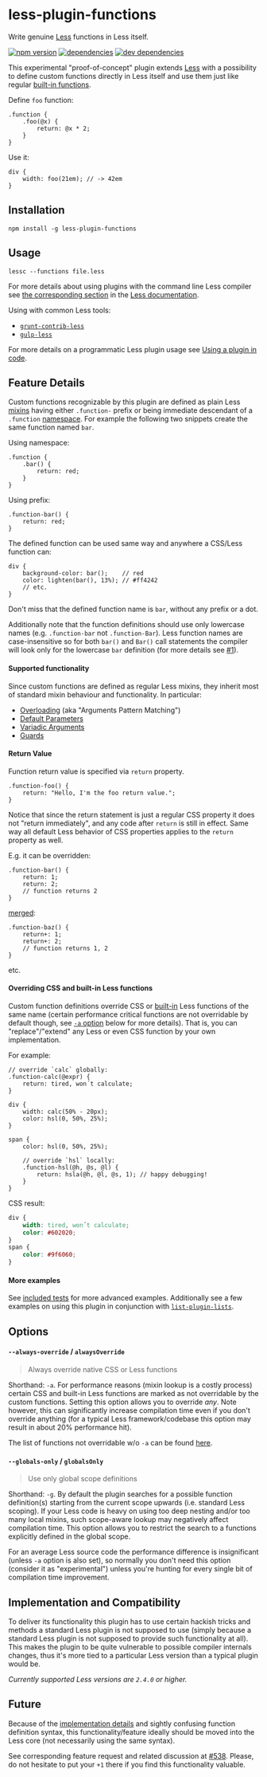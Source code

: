 # less-plugin-functions

Write genuine [Less](http://lesscss.org) functions in Less itself.

[![npm version](https://badge.fury.io/js/less-plugin-functions.svg)](http://badge.fury.io/js/less-plugin-functions)
[![dependencies](https://david-dm.org/seven-phases-max/less-plugin-functions.svg)](https://david-dm.org/seven-phases-max/less-plugin-functions)
[![dev dependencies](https://david-dm.org/seven-phases-max/less-plugin-functions/dev-status.svg)](https://david-dm.org/seven-phases-max/less-plugin-functions#info=devDependencies)

This experimental "proof-of-concept" plugin extends [Less](http://lesscss.org) with a possibility to define custom functions directly in Less itself and use them just like regular [built-in functions](http://lesscss.org/features/#features-overview-feature-functions).

Define `foo` function:
```less
.function {
    .foo(@x) {
        return: @x * 2;
    }
}
```
Use it:
```less
div {
    width: foo(21em); // -> 42em
}
```

## Installation

    npm install -g less-plugin-functions

## Usage

    lessc --functions file.less

For more details about using plugins with the command line Less compiler see
[the corresponding section](http://lesscss.org/usage/#plugins-how-do-i-use-a-plugin-command-line)
in the [Less documentation](http://lesscss.org).

Using with common Less tools:

- [`grunt-contrib-less`](https://github.com/gruntjs/grunt-contrib-less#usage-examples)
- [`gulp-less`](https://github.com/plus3network/gulp-less#using-plugins)

For more details on a programmatic Less plugin usage see [Using a plugin in code](http://lesscss.org/usage/#plugins-using-a-plugin-in-code).

## Feature Details

Custom functions recognizable by this plugin are defined as plain Less [mixins](http://lesscss.org/features/#mixins-parametric-feature) having either `.function-` prefix or being immediate descendant of a `.function` [namespace](http://lesscss.org/features/#features-overview-feature-namespaces-and-accessors). For example the following two snippets create the same function named `bar`.

Using namespace:
```less
.function {
    .bar() {
        return: red;
    }
}
```
Using prefix:
```less
.function-bar() {
    return: red;
}
```
The defined function can be used same way and anywhere a CSS/Less function can:
```less
div {
    background-color: bar();    // red
    color: lighten(bar(), 13%); // #ff4242
    // etc.
}
```
Don't miss that the defined function name is `bar`, without any prefix or a dot.

Additionally note that the function definitions should use only lowercase names (e.g. `.function-bar` not `.function-Bar`). Less function names are case-insensitive so for both `bar()` and `Bar()` call statements the compiler will look only for the lowercase `bar` definition  (for more details see [#1](https://github.com/seven-phases-max/less-plugin-functions/issues/1)).

#### Supported functionality

Since custom functions are defined as regular Less mixins, they inherit most of standard mixin behaviour and functionality. In particular:

* [Overloading](http://lesscss.org/features/#mixins-parametric-feature-pattern-matching) (aka "Arguments Pattern Matching")
* [Default Parameters](http://lesscss.org/features/#mixins-parametric-feature)
* [Variadic Arguments](http://lesscss.org/features/#mixins-parametric-feature-advanced-arguments-and-the-rest-variable)
* [Guards](http://lesscss.org/features/#mixin-guards-feature)

#### Return Value

Function return value is specified via `return` property.
```less
.function-foo() {
    return: "Hello, I'm the foo return value.";
}
```
Notice that since the return statement is just a regular CSS property it does not "return immediately", and any code after `return` is still in effect. Same way all default Less behavior of CSS properties applies to the `return` property as well.

E.g. it can be overridden:
```less
.function-bar() {
    return: 1;
    return: 2;
    // function returns 2
}
```
[merged](http://lesscss.org/features/#merge-feature):
```less
.function-baz() {
    return+: 1;
    return+: 2;
    // function returns 1, 2
}
```
etc.

#### Overriding CSS and built-in Less functions

Custom function definitions override CSS or [built-in](http://lesscss.org/functions/#functions-overview) Less functions of the same
name (certain performance critical functions are not overridable by default though, see [`-a` option](#--always-override--alwaysoverride) below for more details). That is, you can "replace"/"extend" any Less or even CSS function by your own implementation.

For example:
```less
// override `calc` globally:
.function-calc(@expr) {
    return: tired, won΄t calculate;
}

div {
    width: calc(50% - 20px);
    color: hsl(0, 50%, 25%);
}

span {
    color: hsl(0, 50%, 25%);

    // override `hsl` locally:
    .function-hsl(@h, @s, @l) {
        return: hsla(@h, @l, @s, 1); // happy debugging!
    }
}
```
CSS result:
```css
div {
    width: tired, won΄t calculate;
    color: #602020;
}
span {
    color: #9f6060;
}
```

#### More examples

See [included tests](test/less) for more advanced examples. Additionally see a few examples on using this plugin in conjunction with [`list-plugin-lists`](https://github.com/seven-phases-max/less-plugin-lists/blob/master/docs/for-adv.md#using-with-the-functions-plugin).

## Options

#### `--always-override` / `alwaysOverride`
>Always override native CSS or Less functions

Shorthand: `-a`. For performance reasons (mixin lookup is a costly process) certain CSS and built-in Less functions are marked as not overridable by the custom functions. Setting this option allows you to override *any*. Note however, this can significantly increase compilation time even if you don't override anything (for a typical Less framework/codebase this option may result in about 20% performance hit).

The list of functions not overridable w/o `-a` can be found [here](lib/no-overrides.js).

#### `--globals-only` / `globalsOnly`
>Use only global scope definitions

Shorthand: `-g`. By default the plugin searches for a possible function definition(s) starting from the current scope upwards (i.e. standard Less scoping). If your Less code is heavy on using too deep nesting and/or too many local mixins, such scope-aware lookup may negatively affect compilation time. This option allows you to restrict the search to a functions explicitly defined in the global scope.

For an average Less source code the performance difference is insignificant (unless `-a` option is also set), so normally you don't need this option (consider it as "experimental") unless you're hunting for every single bit of compilation time improvement.

## Implementation and Compatibility

To deliver its functionality this plugin has to use certain hackish tricks and methods a standard Less plugin is not supposed to use (simply because a standard Less plugin is not supposed to provide such functionality at all). This makes the plugin to be quite vulnerable to possible compiler internals changes, thus it's more tied to a particular Less version than a typical plugin would be.

_Currently supported Less versions are `2.4.0` or higher._

## Future

Because of the [implementation details](#implementation-and-compatibility) and sightly confusing function definition syntax, this functionality/feature ideally should be moved into the Less core (not necessarily using the same syntax).

See corresponding feature request and related discussion at [#538](https://github.com/less/less.js/issues/538). Please, do not hesitate to put your `+1` there if you find this functionality valuable.
